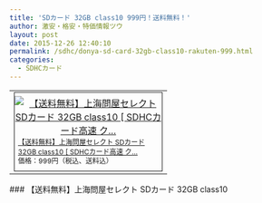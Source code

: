 ```yaml
---
title: 'SDカード 32GB class10 999円！送料無料！'
author: 激安・格安・特価情報ツウ
layout: post
date: 2015-12-26 12:40:10
permalink: /sdhc/donya-sd-card-32gb-class10-rakuten-999.html
categories:
  - SDHCカード
---
```

<div class="img-bg2 img_L">
  <table border="0" cellpadding="0" cellspacing="0"><tr><td valign="top"><div style="border:1px solid;margin:0px;padding:6px 0px;width:260px;text-align:center;float:left"><a href="http://hb.afl.rakuten.co.jp/hgc/032ab3e9.5b793415.039e5bec.4fa1c071/?pc=http%3a%2f%2fitem.rakuten.co.jp%2fdonya%2f88584-ss%2f%3fscid%3daf_link_tbl&amp;m=http%3a%2f%2fm.rakuten.co.jp%2fdonya%2fi%2f10657590%2f" target="_blank"><img src="http://hbb.afl.rakuten.co.jp/hgb/?pc=http%3a%2f%2fthumbnail.image.rakuten.co.jp%2f%400_mall%2fdonya%2fcabinet%2fflashitem3%2f88584s-0.jpg%3f_ex%3d240x240&amp;m=http%3a%2f%2fthumbnail.image.rakuten.co.jp%2f%400_mall%2fdonya%2fcabinet%2fflashitem3%2f88584s-0.jpg%3f_ex%3d80x80" alt="【送料無料】上海問屋セレクト SDカード 32GB class10 [ SDHCカード高速 ク…" border="0" style="margin:0px;padding:0px"></a><p style="font-size:12px;line-height:1.4em;text-align:left;margin:0px;padding:2px 6px"><a href="http://hb.afl.rakuten.co.jp/hgc/032ab3e9.5b793415.039e5bec.4fa1c071/?pc=http%3a%2f%2fitem.rakuten.co.jp%2fdonya%2f88584-ss%2f%3fscid%3daf_link_tbl&amp;m=http%3a%2f%2fm.rakuten.co.jp%2fdonya%2fi%2f10657590%2f" target="_blank">【送料無料】上海問屋セレクト SDカード 32GB class10 [ SDHCカード高速 ク…</a><br><span style="">価格：999円（税込、送料込）</span><br></p></div></td></tr></table>
</div>
### 【送料無料】上海問屋セレクト SDカード 32GB class10
